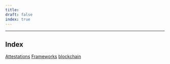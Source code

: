 ```yaml
---
title: 
draft: false
index: true
---
```




---

## Index

[Attestations](lexicon/Attestations.md)
[Frameworks](lexicon/Frameworks.md)
[blockchain](lexicon/blockchain.md)